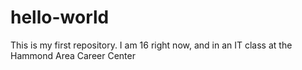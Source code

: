 # hello-world
This is my first repository.
I am 16 right now, and in an IT class at the Hammond Area Career Center
